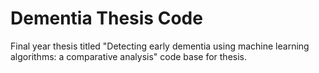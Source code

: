 # Dementia Thesis Code
Final year thesis titled "Detecting early dementia using machine learning algorithms: a comparative analysis" code base for thesis.
